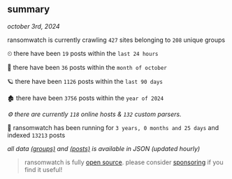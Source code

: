 
## summary
_october 3rd, 2024_

ransomwatch is currently crawling `427` sites belonging to `208` unique groups

⏲ there have been `19` posts within the `last 24 hours`

🦈 there have been `36` posts within the `month of october`

🪐 there have been `1126` posts within the `last 90 days`

🏚 there have been `3756` posts within the `year of 2024`

_⚙️ there are currently `118` online hosts & `132` custom parsers._

🦕 ransomwatch has been running for `3 years, 0 months and 25 days` and indexed `13213` posts

_all data  [(groups)](http://ransomwhat.telemetry.ltd/groups) and [(posts)](http://ransomwhat.telemetry.ltd/posts) is available in JSON (updated hourly)_

> ransomwatch is fully [open source](https://github.com/joshhighet/ransomwatch#ransomwatch--). please consider [sponsoring](https://github.com/sponsors/joshhighet) if you find it useful!
